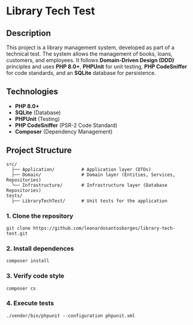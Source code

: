 # Library Tech Test

## Description

This project is a library management system, developed as part of a technical test. The system allows the management of books, loans, customers, and employees.
It follows **Domain-Driven Design (DDD)** principles and uses **PHP 8.0+**, **PHPUnit** for unit testing, **PHP CodeSniffer** for code standards, and an **SQLite** database for persistence.


## Technologies

- **PHP 8.0+**
- **SQLite** (Database)
- **PHPUnit** (Testing)
- **PHP CodeSniffer** (PSR-2 Code Standard)
- **Composer** (Dependency Management)

## Project Structure
```
src/
  ├── Application/          # Application layer (DTOs)
  ├── Domain/               # Domain layer (Entities, Services, Repositories)
  └── Infrastructure/       # Infrastructure layer (Database Repositories)
tests/
  ├── LibraryTechTest/      # Unit tests for the application
```

### 1. Clone the repository
```
git clone https://github.com/leonardosantosborges/library-tech-test.git
```

### 2. Install dependences
```
composer install
```

### 3. Verify code style
```
composer cs
```

### 4. Execute tests
```
./vendor/bin/phpunit --configuration phpunit.xml
```
